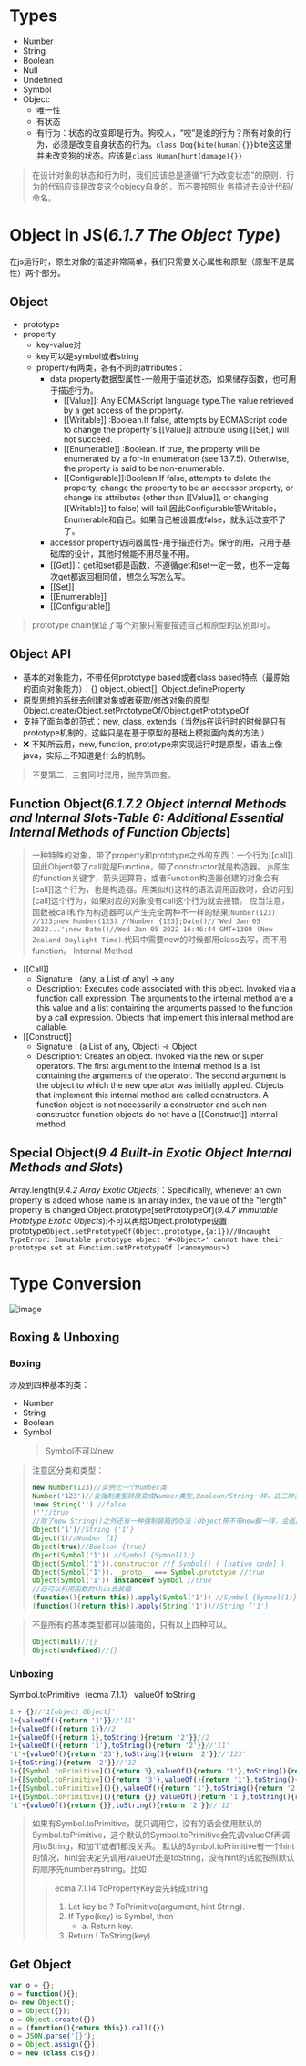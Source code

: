 # Types
- Number
- String
- Boolean
- Null
- Undefined
- Symbol
- Object:
  - 唯一性
  - 有状态
  - 有行为：状态的改变即是行为。狗咬人，“咬”是谁的行为？所有对象的行为，必须是改变自身状态的行为。`class Dog{bite(human){}}`bite这这里并未改变狗的状态。应该是`class Human{hurt(damage){}}`

> 在设计对象的状态和行为时，我们应该总是遵循“行为改变状态”的原则，行为的代码应该是改变这个objecy自身的，而不要按照业 务描述去设计代码/命名。

# Object in JS(*6.1.7 The Object Type*)
在js运行时，原生对象的描述非常简单，我们只需要关心属性和原型（原型不是属性）两个部分。
## Object
- prototype
- property
  - key-value对
  - key可以是symbol或者string
  - property有两类，各有不同的atrributes：
    - data property数据型属性-一般用于描述状态，如果储存函数，也可用于描述行为。
      - [[Value]]: Any ECMAScript language type.The value retrieved by a get access of the property.
      - [[Writable]] :Boolean.If false, attempts by ECMAScript code to change the property's [[Value]] attribute using [[Set]] will not succeed.
      - [[Enumerable]] :Boolean. If true, the property will be enumerated by a for-in enumeration (see 13.7.5). Otherwise, the property is said to be non-enumerable.
      - [[Configurable]]:Boolean.If false, attempts to delete the property, change the property to be an accessor property, or change its attributes (other than [[Value]], or changing [[Writable]] to false) will fail.因此Configurable管Writable，Enumerable和自己。如果自己被设置成false，就永远改变不了了。
    - accessor property访问器属性-用于描述行为。保守的用，只用于基础库的设计，其他时候能不用尽量不用。
    - [[Get]]：get和set都是函数，不遵循get和set一定一致，也不一定每次get都返回相同值，想怎么写怎么写。
    - [[Set]]
    - [[Enumerable]] 
    - [[Configurable]]

> prototype chain保证了每个对象只需要描述自己和原型的区别即可。

## Object API
- 基本的对象能力，不带任何prototype based或者class based特点（最原始的面向对象能力）：{} object.,object[], Object.defineProperty
- 原型思想的系统去创建对象或者获取/修改对象的原型 Object.create/Object.setPrototypeOf/Object.getPrototypeOf
- 支持了面向类的范式：new, class, extends（当然js在运行时的时候是只有prototype机制的，这些只是在基于原型的基础上模拟面向类的方法 ）
- ❌ 不知所云用，new, function, prototype来实现运行时是原型，语法上像java，实际上不知道是什么的机制。

> 不要第二，三套同时混用，抛弃第四套。

## Function Object(*6.1.7.2 Object Internal Methods and Internal Slots-Table 6: Additional Essential Internal Methods of Function Objects*)
> 一种特殊的对象，带了property和prototype之外的东西：一个行为[[call]].因此Object带了call就是Function，带了constructor就是构造器。
> js原生的function关键字，箭头运算符，或者Function构造器创建的对象会有[call]]这个行为，也是构造器。用类似f()这样的语法调用函数时，会访问到[call]这个行为，如果对应的对象没有call这个行为就会报错。 
> 应当注意，函数被call和作为构造器可以产生完全两种不一样的结果:`Number(123) //123;new Number(123) //Number {123};Date()//'Wed Jan 05 2022...';new Date()//Wed Jan 05 2022 16:46:44 GMT+1300 (New Zealand Daylight Time)`.代码中需要new的时候都用class去写，而不用function。
Internal Method
- [[Call]]
  - Signature : (any, a List of any) → any
  - Description: Executes code associated with this object. Invoked via a function call expression. The arguments to the internal method are a this value and a list containing the arguments passed to the function by a call expression. Objects that implement this internal method are callable.
- [[Construct]]
  - Signature : (a List of any, Object) → Object
  - Description: Creates an object. Invoked via the new or super operators. The first argument to the internal method is a list containing the arguments of the operator. The second argument is the object to which the new operator was initially applied. Objects that implement this internal method are called constructors. A function object is not necessarily a constructor and such non-constructor function objects do not have a [[Construct]] internal method.

## Special Object(*9.4 Built-in Exotic Object Internal Methods and Slots*)
Array.length(*9.4.2 Array Exotic Objects*)：Specifically, whenever an own property is added whose name is an array index, the value of the "length" property is changed
Object.prototype[setPrototypeOf](*9.4.7 Immutable Prototype Exotic Objects*):不可以再给Object.prototype设置prototype`Object.setPrototypeOf(Object.prototype,{a:1})//Uncaught TypeError: Immutable prototype object '#<Object>' cannot have their prototype set at Function.setPrototypeOf (<anonymous>)`

# Type Conversion
![image](./Type%20Conversion.png)
## Boxing & Unboxing
### Boxing
涉及到四种基本的类：
- Number
- String
- Boolean
- Symbol
  > Symbol不可以new

> 注意区分类和类型：
> ```js
> new Number(123)//实例化一个Number类
> Number('123')//会强制类型转换变成Number类型,Boolean/String一样，这三种类型行为统一
> !new String('') //false
> !''//true
> //除了new String()之外还有一种强制装箱的办法：Object带不带new都一样，会返回对应类的实例
> Object('1')//String {'1'}
> Object(1)//Number {1}
> Object(true)//Boolean {true}
> Object(Symbol('1')) //Symbol {Symbol(1)}
> Object(Symbol('1')).constructor //ƒ Symbol() { [native code] }
> Object(Symbol('1')).__proto__ === Symbol.prototype //true
> Object(Symbol('1')) instanceof Symbol //true
> //还可以利用函数的this去装箱
> (function(){return this}).apply(Symbol('1')) //Symbol {Symbol(1)}
> (function(){return this}).apply(String('1'))//String {'1'}
> ```

>不是所有的基本类型都可以装箱的，只有以上四种可以。
> ```js
> Object(null)//{}
> Object(undefined)//{}
> ```

### Unboxing
Symbol.toPrimitive（ecma 7.1.1）
valueOf
toString

```js
1 + {}//'1[object Object]'
1+{valueOf(){return '1'}}//'11'
1+{valueOf(){return 1}}//2
1+{valueOf(){return 1},toString(){return '2'}}//2
1+{valueOf(){return '1'},toString(){return '2'}}//'11'
'1'+{valueOf(){return '23'},toString(){return '2'}}//'123'
1+{toString(){return '2'}}//'12'
1+{[Symbol.toPrimitive](){return 3},valueOf(){return '1'},toString(){return '2'}}//4
1+{[Symbol.toPrimitive](){return '3'},valueOf(){return '1'},toString(){return '2'}}//'13'
1+{[Symbol.toPrimitive](){},valueOf(){return '1'},toString(){return '2'}}//NaN
1+{[Symbol.toPrimitive](){return {}},valueOf(){return '1'},toString(){return '2'}}//Uncaught TypeError: Cannot convert object to primitive value
'1'+{valueOf(){return {}},toString(){return '2'}}//'12'
```

> 如果有Symbol.toPrimitive，就只调用它，没有的话会使用默认的Symbol.toPrimitive，这个默认的Symbol.toPrimitive会先调valueOf再调用toString，和加‘1’或者1都没关系。
> 默认的Symbol.toPrimitive有一个hint的情况，hint会决定先调用valueOf还是toString，没有hint的话就按照默认的顺序先number再string。比如
> > ecma 7.1.14 ToPropertyKey会先转成string
> > 1. Let key be ? ToPrimitive(argument, hint String). 
> > 2. If Type(key) is Symbol, then
> >    - a. Return key.
> > 3. Return ! ToString(key).

## Get Object
```js
var o = {};
o = function(){};
o= new Object();
o = Object({});
o = Object.create({})
o = (function(){return this}).call({})
o = JSON.parse('{}');
o = Object.assign({});
o = new (class cls{});
```

